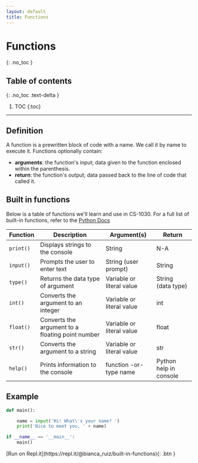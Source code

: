 ```yaml
---
layout: default
title: Functions
---
```


# Functions
{: .no_toc }
## Table of contents
{: .no_toc .text-delta }

1. TOC
{:toc}

---

## Definition
A function is a prewritten block of code with a name. We call it by name to execute it. Functions optionally contain:
  - **arguments**: the function's input; data given to the function enclosed within the parenthesis.
  - **return**: the function's output; data passed back to the line of code that called it.

## Built in functions
Below is a table of functions we'll learn and use in CS-1030. For a full list of built-in functions, refer to the [Python Docs](https://docs.python.org/3/library/functions.html)

| Function 	| Description 	| Argument(s) 	| Return  |
|-	|-	|-	|- |
| ```print()``` 	| Displays strings to the console 	| String 	| N-A |
| ```input()``` 	| Prompts the user to enter text 	| String (user prompt)	| String |
| ```type()``` 	| Returns the data type of argument 	| Variable or literal value	| String (data type) |
| ```int()``` 	| Converts the argument to an integer 	| Variable or literal value	| int |
| ```float()``` 	| Converts the argument to a floating point number 	| Variable or literal value	| float |
| ```str()``` 	| Converts the argument to a string 	| Variable or literal value	| str |
| ```help()``` 	| Prints information to the console 	| function -or- type name	| Python help in console |

## Example

<div class="code-example" markdown="1">

```Python
def main():

    name = input('Hi! What\'s your name? ')
    print('Nice to meet you, ' + name)

if __name__ == '__main__':
    main()
```

</div>
[Run on Repl.it](https://repl.it/@bianca_ruiz/built-in-functions){: .btn }

